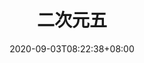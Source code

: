 ---
title: "二次元五"
date: 2020-09-03T08:22:38+08:00
# By default, photos are sorted by filename
sort_by: Name
# But you can sort instead by EXIF date if you prefer
# sort_by: Exif.Date
resources:
# 
# You can set the album cover image by setting the param 'cover: true'
# on a photo.
# 
# - src: 'IMG_1234.jpeg'
#   params:
#     cover: true
#
- src: '**.jpeg'
- src: '**.jpg'
---